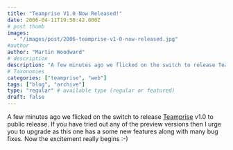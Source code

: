 ```yaml
---
title: "Teamprise V1.0 Now Released!"
date: 2006-04-11T19:56:42.000Z
# post thumb
images:
  - "/images/post/2006-teamprise-v1-0-now-released.jpg"
#author
author: "Martin Woodward"
# description
description: "A few minutes ago we flicked on the switch to release Teamprise v1."
# Taxonomies
categories: ["teamprise", "web"]
tags: ["blog", "archive"]
type: "regular" # available type (regular or featured)
draft: false
---
```

A few minutes ago we flicked on the switch to release [Teamprise](http://www.teamprise.com/) v1.0 to public release.  If you have tried out any of the preview versions then I urge you to upgrade as this one has a some new features along with many bug fixes.  Now the excitement really begins :-)